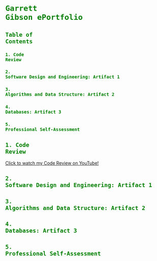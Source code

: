 # <code style="color : green">Garrett Gibson ePortfolio</code>

## <code style="color : green">Table of Contents</code>

### <code style="color : green">1. Code Review</code>
### <code style="color : green">2. Software Design and Engineering: Artifact 1</code>
### <code style="color : green">3. Algorithms and Data Structure: Artifact 2</code>
### <code style="color : green">4. Databases: Artifact 3</code>
### <code style="color : green">5. Professional Self-Assessment</code>

## <code style="color : green">1. Code Review</code>
[Click to watch my Code Review on YouTube!](https://www.youtube.com/watch?v=rhpFhrwW_X4&list=PLZdwj6aeoqEC1B0XgmjcImfCOB5T__tAr&index=1)

## <code style="color : green">2. Software Design and Engineering: Artifact 1</code>


## <code style="color : green">3. Algorithms and Data Structure: Artifact 2</code>


## <code style="color : green">4. Databases: Artifact 3</code>


## <code style="color : green">5. Professional Self-Assessment</code>

